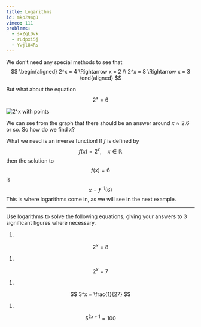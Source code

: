 ```yaml
---
title: Logarithms
id: mkpZ94gJ
vimeo: 111
problems:
  - sxZgLDvk
  - rLdpxi5j
  - Ywjl84Rs
---
```


We don't need any special methods to see that
$$
\begin{aligned}
2^x = 4 \Rightarrow x = 2 \\
2^x = 8 \Rightarrow x = 3
\end{aligned}
$$

But what about the equation
$$
2^x = 6
$$

![2^x with points](/img/learn/exp-7.svg)

We can see from the graph that there should be an answer around $x \approx 2.6$ or so. So how do we find $x$?

What we need is an inverse function! If $f$ is defined by
$$
f(x) = 2^x, \quad x \in \mathbb{R}
$$
then the solution to
$$
f(x) = 6
$$
is
$$
x = f^{-1}(6)
$$
This is where logarithms come in, as we will see in the next example.

---

Use logarithms to solve the following equations, giving your answers to $3$ significant figures where necessary.

 1.

 $$
 2^x = 8
 $$

 1.

 $$
 2^x = 7
 $$

 1.

 $$
 3^x = \frac{1}{27}
 $$

 1.

 $$
 5^{2x+1} = 100
 $$
